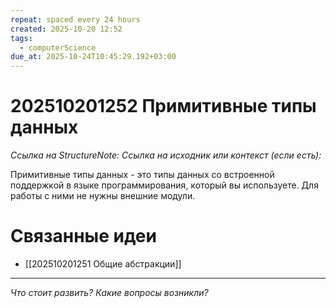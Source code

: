 ```yaml
---
repeat: spaced every 24 hours
created: 2025-10-20 12:52
tags:
  - computerScience
due_at: 2025-10-24T10:45:29.192+03:00
---
```

# 202510201252 Примитивные типы данных

*Ссылка на StructureNote:*
*Ссылка на исходник или контекст (если есть):*

Примитивные типы данных - это типы данных со встроенной поддержкой в языке программирования, который вы используете. Для работы с ними не нужны внешние модули.

# Связанные идеи

- [[202510201251 Общие абстракции]]

---

*Что стоит развить? Какие вопросы возникли?*
